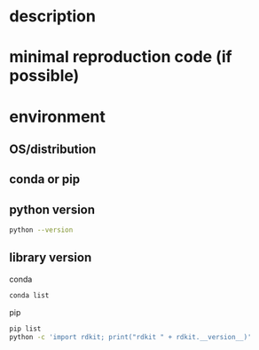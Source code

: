 # description

# minimal reproduction code (if possible)

# environment

## OS/distribution

## conda or pip

## python version

```.bash
python --version
```

## library version

conda

```.bash
conda list
```

pip

```.bash
pip list
python -c 'import rdkit; print("rdkit " + rdkit.__version__)'
```
